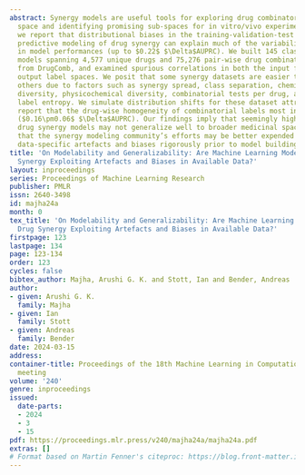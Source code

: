 ```yaml
---
abstract: Synergy models are useful tools for exploring drug combinatorial search
  space and identifying promising sub-spaces for in vitro/vivo experiments. Here,
  we report that distributional biases in the training-validation-test sets used for
  predictive modeling of drug synergy can explain much of the variability observed
  in model performances (up to $0.22$ $\Delta$AUPRC). We built 145 classification
  models spanning 4,577 unique drugs and 75,276 pair-wise drug combinations extracted
  from DrugComb, and examined spurious correlations in both the input feature and
  output label spaces. We posit that some synergy datasets are easier to model than
  others due to factors such as synergy spread, class separation, chemical structural
  diversity, physicochemical diversity, combinatorial tests per drug, and combinatorial
  label entropy. We simulate distribution shifts for these dataset attributes and
  report that the drug-wise homogeneity of combinatorial labels most influences modelability
  ($0.16\pm0.06$ $\Delta$AUPRC). Our findings imply that seemingly high-performing
  drug synergy models may not generalize well to broader medicinal space. We caution
  that the synergy modeling community’s efforts may be better expended in examining
  data-specific artefacts and biases rigorously prior to model building.
title: 'On Modelability and Generalizability: Are Machine Learning Models for Drug
  Synergy Exploiting Artefacts and Biases in Available Data?'
layout: inproceedings
series: Proceedings of Machine Learning Research
publisher: PMLR
issn: 2640-3498
id: majha24a
month: 0
tex_title: 'On Modelability and Generalizability: Are Machine Learning Models for
  Drug Synergy Exploiting Artefacts and Biases in Available Data?'
firstpage: 123
lastpage: 134
page: 123-134
order: 123
cycles: false
bibtex_author: Majha, Arushi G. K. and Stott, Ian and Bender, Andreas
author:
- given: Arushi G. K.
  family: Majha
- given: Ian
  family: Stott
- given: Andreas
  family: Bender
date: 2024-03-15
address:
container-title: Proceedings of the 18th Machine Learning in Computational Biology
  meeting
volume: '240'
genre: inproceedings
issued:
  date-parts:
  - 2024
  - 3
  - 15
pdf: https://proceedings.mlr.press/v240/majha24a/majha24a.pdf
extras: []
# Format based on Martin Fenner's citeproc: https://blog.front-matter.io/posts/citeproc-yaml-for-bibliographies/
---
```

